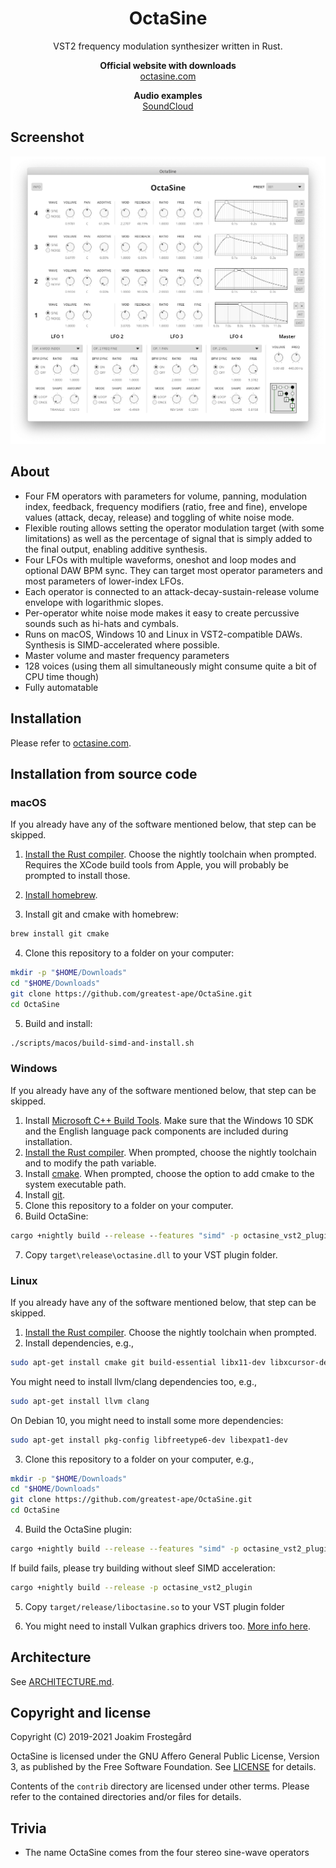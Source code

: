 <h1 align="center">OctaSine</h1>

<p align="center">
VST2 frequency modulation synthesizer written in Rust.
</p>

<p align="center">
  <strong>Official website with downloads</strong><br>
  <a href="https://octasine.com">octasine.com</a>
</p>

<p align="center">
  <strong>Audio examples</strong><br>
  <a href="https://soundcloud.com/octasine">SoundCloud</a>
</p>

## Screenshot

![Screenshot of OctaSine](images/screenshot-1.png)

## About

* Four FM operators with parameters for volume, panning, modulation index, feedback, frequency modifiers (ratio, free and fine), envelope values (attack, decay, release) and toggling of white noise mode.
* Flexible routing allows setting the operator modulation target (with some limitations) as well as the percentage of signal that is simply added to the final output, enabling additive synthesis.
* Four LFOs with multiple waveforms, oneshot and loop modes and optional DAW BPM sync. They can target most operator parameters and most parameters of lower-index LFOs.
* Each operator is connected to an attack-decay-sustain-release volume envelope with logarithmic slopes.
* Per-operator white noise mode makes it easy to create percussive sounds such as hi-hats and cymbals.
* Runs on macOS, Windows 10 and Linux in VST2-compatible DAWs. Synthesis is SIMD-accelerated where possible.
* Master volume and master frequency parameters
* 128 voices (using them all simultaneously might consume quite a bit of CPU time though)
* Fully automatable

## Installation

Please refer to <a href="https://octasine.com">octasine.com</a>.

## Installation from source code

### macOS

If you already have any of the software mentioned below, that step can be skipped.

1. [Install the Rust compiler](https://rustup.rs/). Choose the nightly toolchain when prompted. Requires the XCode build tools from Apple, you will probably be prompted to install those.

2. [Install homebrew](https://brew.sh).

3. Install git and cmake with homebrew:

```sh
brew install git cmake
```

4. Clone this repository to a folder on your computer:

```sh
mkdir -p "$HOME/Downloads"
cd "$HOME/Downloads"
git clone https://github.com/greatest-ape/OctaSine.git
cd OctaSine
```

5. Build and install:

```sh
./scripts/macos/build-simd-and-install.sh
```

### Windows

If you already have any of the software mentioned below, that step can be skipped.

1. Install [Microsoft C++ Build Tools](https://visualstudio.microsoft.com/visual-cpp-build-tools/). Make sure that the Windows 10 SDK and the English language pack components are included during installation.
2. [Install the Rust compiler](https://rustup.rs/). When prompted, choose the nightly toolchain and to modify the path variable.
3. Install [cmake](https://cmake.org/download/). When prompted, choose the option to add cmake to the system executable path.
4. Install [git](https://git-scm.com/downloads).
5. Clone this repository to a folder on your computer.
6. Build OctaSine:

```cmd
cargo +nightly build --release --features "simd" -p octasine_vst2_plugin
```

7. Copy `target\release\octasine.dll` to your VST plugin folder.

### Linux

If you already have any of the software mentioned below, that step can be skipped.

1. [Install the Rust compiler](https://rustup.rs/). Choose the nightly toolchain when prompted. 
2. Install dependencies, e.g.,

```sh
sudo apt-get install cmake git build-essential libx11-dev libxcursor-dev libxcb-dri2-0-dev libxcb-icccm4-dev libx11-xcb-dev 
```

You might need to install llvm/clang dependencies too, e.g.,

```sh
sudo apt-get install llvm clang
```

On Debian 10, you might need to install some more dependencies:

```sh
sudo apt-get install pkg-config libfreetype6-dev libexpat1-dev
```

3. Clone this repository to a folder on your computer, e.g.,

```sh
mkdir -p "$HOME/Downloads"
cd "$HOME/Downloads"
git clone https://github.com/greatest-ape/OctaSine.git
cd OctaSine
```

4. Build the OctaSine plugin:

```sh
cargo +nightly build --release --features "simd" -p octasine_vst2_plugin
```

If build fails, please try building without sleef SIMD acceleration:

```sh
cargo +nightly build --release -p octasine_vst2_plugin
```

5. Copy `target/release/liboctasine.so` to your VST plugin folder 

6. You might need to install Vulkan graphics drivers too. [More info here](https://guide.nannou.cc/getting_started/platform-specific_setup.html).

## Architecture

See [ARCHITECTURE.md](ARCHITECTURE.md).

## Copyright and license

Copyright (C) 2019-2021 Joakim Frostegård

OctaSine is licensed under the GNU Affero General Public License, Version 3, as
published by the Free Software Foundation. See [LICENSE](LICENSE) for details.

Contents of the `contrib` directory are licensed under other terms. Please
refer to the contained directories and/or files for details.

## Trivia

* The name OctaSine comes from the four stereo sine-wave operators
